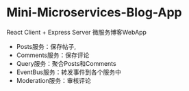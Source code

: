 # Mini-Microservices-Blog-App
React Client + Express Server 微服务博客WebApp  
- Posts服务：保存帖子,
- Comments服务：保存评论
- Query服务：聚合Posts和Comments
- EventBus服务：转发事件到各个服务中
- Moderation服务：审核评论